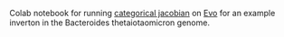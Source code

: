 Colab notebook for running [categorical jacobian](https://www.biorxiv.org/content/10.1101/2024.01.30.577970v1) on [Evo](https://www.biorxiv.org/content/10.1101/2024.02.27.582234v2) for an example inverton in the Bacteroides thetaiotaomicron genome.
